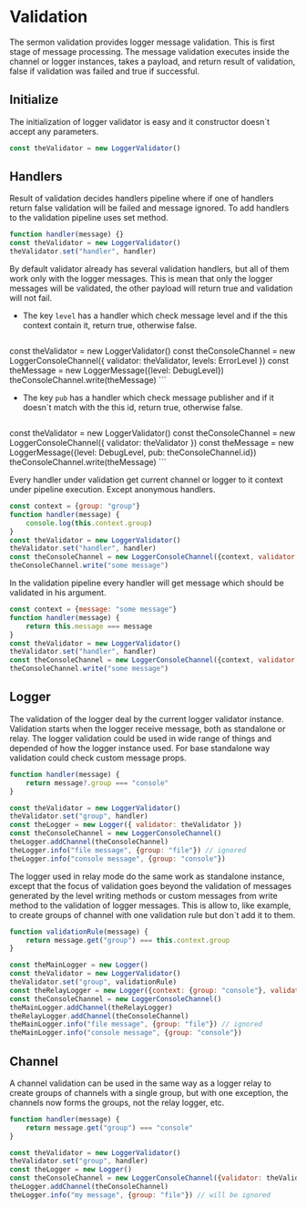 # Validation
The sermon validation provides logger message validation. This is first stage of message processing. The message validation executes inside the channel or logger instances, takes a payload, and return result of validation, false if validation was failed and true if successful.

## Initialize 
The initialization of logger validator is easy and it constructor doesn`t accept any parameters.
```js
const theValidator = new LoggerValidator()
```

## Handlers
Result of validation decides handlers pipeline where if one of handlers return false validation will be failed and message ignored. To add handlers to the validation pipeline uses set method.
```js
function handler(message) {}
const theValidator = new LoggerValidator()
theValidator.set("handler", handler)
```
By default validator already has several validation handlers, but all of them work only with the logger messages. This is mean that only the logger messages will be validated, the other payload will return true and validation will not fail. 

- The key `level` has a handler which check message level and if the this context contain it, return true, otherwise false.

	```js
const theValidator = new LoggerValidator()
const theConsoleChannel = new LoggerConsoleChannel({
	validator:  theValidator, 
	levels: ErrorLevel
})
const theMessage = new LoggerMessage({level: DebugLevel})
theConsoleChannel.write(theMessage)
	```
- The key `pub` has a handler which check message publisher and if it doesn`t match with the this id, return true, otherwise false.

	```js
const theValidator = new LoggerValidator()
const theConsoleChannel = new LoggerConsoleChannel({
	validator: theValidator
})
const theMessage = new LoggerMessage({level: DebugLevel, pub: theConsoleChannel.id})
theConsoleChannel.write(theMessage)
	```

Every handler under validation get current channel or logger to it context under pipeline execution. Except anonymous handlers.
```js
const context = {group: "group"}
function handler(message) {
	console.log(this.context.group)
}
const theValidator = new LoggerValidator()
theValidator.set("handler", handler)
const theConsoleChannel = new LoggerConsoleChannel({context, validator: theValidator})
theConsoleChannel.write("some message")
```
In the validation pipeline every handler will get message which should be validated in his argument.
```js
const context = {message: "some message"}
function handler(message) {
	return this.message === message
}
const theValidator = new LoggerValidator()
theValidator.set("handler", handler)
const theConsoleChannel = new LoggerConsoleChannel({context, validator: theValidator})
theConsoleChannel.write("some message")
```

## Logger
The validation of the logger deal by the current logger validator instance. Validation starts when the logger receive message, both as standalone or relay. The logger validation could be used in wide range of things and depended of how the logger instance used. For base standalone way validation could check custom message props.
```js
function handler(message) {
	return message?.group === "console" 
}

const theValidator = new LoggerValidator()
theValidator.set("group", handler)
const theLogger = new Logger({ validator: theValidator })
const theConsoleChannel = new LoggerConsoleChannel()
theLogger.addChannel(theConsoleChannel)
theLogger.info("file message", {group: "file"}) // ignored
theLogger.info("console message", {group: "console"}) 
```
The logger used in relay mode do the same work as standalone instance, except that the focus of validation goes beyond the validation of messages generated by the level writing methods or custom messages from write method to the validation of logger messages. This is allow to, like example, to create groups of channel with one validation rule but don\`t add it to them.
```js
function validationRule(message) {
	return message.get("group") === this.context.group 
}

const theMainLogger = new Logger()
const theValidator = new LoggerValidator()
theValidator.set("group", validationRule)
const theRelayLogger = new Logger({context: {group: "console"}, validator: theValidator})
const theConsoleChannel = new LoggerConsoleChannel()
theMainLogger.addChannel(theRelayLogger)
theRelayLogger.addChannel(theConsoleChannel)
theMainLogger.info("file message", {group: "file"}) // ignored
theMainLogger.info("console message", {group: "console"})
```

## Channel
A channel validation can be used in the same way as a logger relay to create groups of channels with a single group, but with one exception, the channels now forms the groups, not the relay logger, etc.
```js
function handler(message) {
	return message.get("group") === "console" 
}

const theValidator = new LoggerValidator()
theValidator.set("group", handler)
const theLogger = new Logger()
const theConsoleChannel = new LoggerConsoleChannel({validator: theValidator})
theLogger.addChannel(theConsoleChannel)
theLogger.info("my message", {group: "file"}) // will be ignored
```